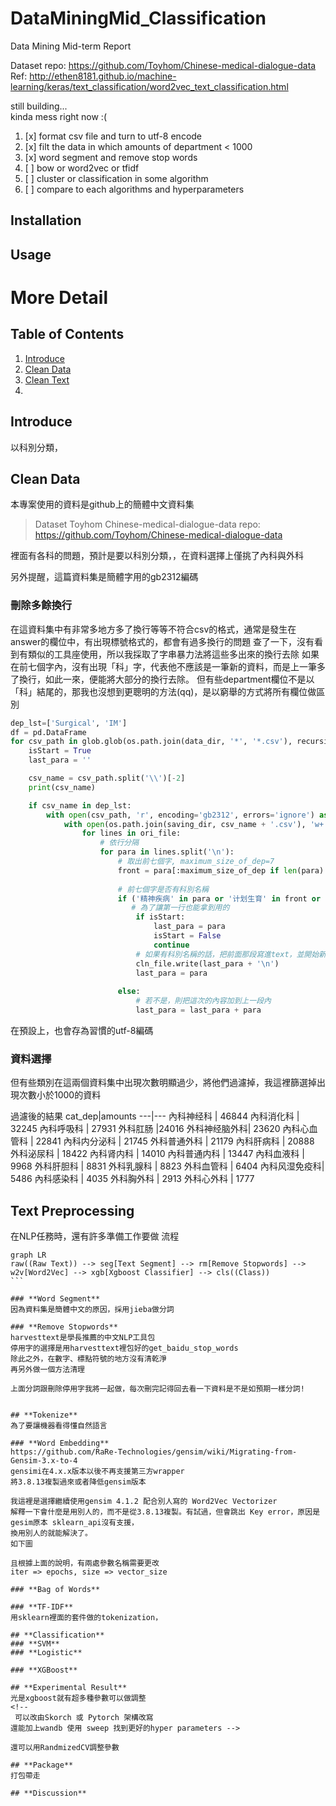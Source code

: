 # **DataMiningMid_Classification**
Data Mining Mid-term Report

Dataset repo: https://github.com/Toyhom/Chinese-medical-dialogue-data \
Ref: http://ethen8181.github.io/machine-learning/keras/text_classification/word2vec_text_classification.html

still building...\
kinda mess right now :(

1. [x] format csv file and turn to utf-8 encode
2. [x] filt the data in which amounts of department < 1000 
3. [x] word segment and remove stop words
4. [ ] bow or word2vec or tfidf
5. [ ] cluster or classification in some algorithm
6. [ ] compare to each algorithms and hyperparameters

## **Installation**


## **Usage**


# **More Detail**
## **Table of Contents**
1. [Introduce](#introduce)
2. [Clean Data](#clean-data)
3. [Clean Text](#clean-text)
4. 


## **Introduce**
以科別分類，

## **Clean Data**
本專案使用的資料是github上的簡體中文資料集

> Dataset Toyhom Chinese-medical-dialogue-data 
> repo: https://github.com/Toyhom/Chinese-medical-dialogue-data 

裡面有各科的問題，預計是要以科別分類，，在資料選擇上僅挑了內科與外科

另外提醒，這篇資料集是簡體字用的gb2312編碼

### **刪除多餘換行**
在這資料集中有非常多地方多了換行等等不符合csv的格式，通常是發生在answer的欄位中，有出現標號格式的，都會有過多換行的問題
查了一下，沒有看到有類似的工具座使用，所以我採取了字串暴力法將這些多出來的換行去除
如果在前七個字內，沒有出現「科」字，代表他不應該是一筆新的資料，而是上一筆多了換行，如此一來，便能將大部分的換行去除。
但有些department欄位不是以「科」結尾的，那我也沒想到更聰明的方法(qq)，是以窮舉的方式將所有欄位做區別

```python
dep_lst=['Surgical', 'IM']
df = pd.DataFrame
for csv_path in glob.glob(os.path.join(data_dir, '*', '*.csv'), recursive=True):
    isStart = True
    last_para = ''

    csv_name = csv_path.split('\\')[-2]
    print(csv_name)

    if csv_name in dep_lst:
        with open(csv_path, 'r', encoding='gb2312', errors='ignore') as ori_file:
            with open(os.path.join(saving_dir, csv_name + '.csv'), 'w+') as cln_file:
                for lines in ori_file:
                    # 依行分隔
                    for para in lines.split('\n'): 
                        # 取出前七個字, maximum_size_of_dep=7
                        front = para[:maximum_size_of_dep if len(para) > maximum_size_of_dep else len(para)]
                        
                        # 前七個字是否有科別名稱
                        if ('精神疾病' in para or '计划生育' in front or '体检' in front or '减肥' in front or '生活疾病' in front or '结核病' in front or '美容' in front or '复杂先心病' in front or '精神心理' in front or '传染病' in front or '健身' in front or '动脉导管未闭' in front or '皮肤顽症' in front or '肛肠' in front or '科' in front) and ',' in front:
                           # 為了讓第一行也能拿到用的
                            if isStart:
                                last_para = para
                                isStart = False
                                continue
                            # 如果有科別名稱的話，把前面那段寫進text，並開始新的一行
                            cln_file.write(last_para + '\n')
                            last_para = para
                            
                        else:
                            # 若不是，則把這次的內容加到上一段內
                            last_para = last_para + para
```


在預設上，也會存為習慣的utf-8編碼

### **資料選擇**
但有些類別在這兩個資料集中出現次數明顯過少，將他們過濾掉，我這裡篩選掉出現次數小於1000的資料

過濾後的結果
cat_dep|amounts
---|---
內科神经科    | 46844
內科消化科    | 32245
內科呼吸科    | 27931
外科肛肠      |24016
外科神经脑外科|   23620
內科心血管科  |  22841
內科内分泌科  |  21745
外科普通外科  |  21179
內科肝病科    | 20888
外科泌尿科    | 18422
內科肾内科    | 14010
內科普通内科  |  13447
內科血液科    |  9968
外科肝胆科    |  8831
外科乳腺科    |  8823
外科血管科    |  6404
內科风湿免疫科|    5486
內科感染科    |  4035
外科胸外科    |  2913
外科心外科    |  1777


## **Text Preprocessing**
在NLP任務時，還有許多準備工作要做
流程

```mermaid
graph LR
raw((Raw Text)) --> seg[Text Segment] --> rm[Remove Stopwords] --> w2v[Word2Vec] --> xgb[Xgboost Classifier] --> cls((Class))
​```

### **Word Segment**
因為資料集是簡體中文的原因，採用jieba做分詞

### **Remove Stopwords**
harvesttext是學長推薦的中文NLP工具包
停用字的選擇是用harvesttext裡包好的get_baidu_stop_words
除此之外，在數字、標點符號的地方沒有清乾淨
再另外做一個方法清理

上面分詞跟刪除停用字我將一起做，每次刪完記得回去看一下資料是不是如預期一樣分詞!


## **Tokenize**
為了要讓機器看得懂自然語言

### **Word Embedding**
https://github.com/RaRe-Technologies/gensim/wiki/Migrating-from-Gensim-3.x-to-4
gensimi在4.x.x版本以後不再支援第三方wrapper
將3.8.13複製過來或者降低gensim版本

我這裡是選擇繼續使用gensim 4.1.2 配合別人寫的 Word2Vec Vectorizer
解釋一下會什麼是用別人的，而不是從3.8.13複製。有試過，但會跳出 Key error，原因是gesim原本 sklearn_api沒有支援，
換用別人的就能解決了。
如下圖

且根據上面的說明，有兩處參數名稱需要更改
iter => epochs, size => vector_size

### **Bag of Words**

### **TF-IDF**
用sklearn裡面的套件做的tokenization，

## **Classification**
### **SVM**
### **Logistic**

### **XGBoost**

## **Experimental Result**
光是xgboost就有超多種參數可以做調整
<!-- 
 可以改由Skorch 或 Pytorch 架構改寫
還能加上wandb 使用 sweep 找到更好的hyper parameters -->

還可以用RandmizedCV調整參數

## **Package**
打包帶走

## **Discussion**

